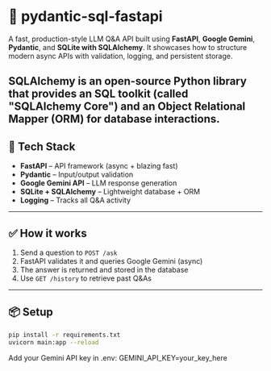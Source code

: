# 🚀 pydantic-sql-fastapi

A fast, production-style LLM Q&A API built using **FastAPI**, **Google Gemini**, **Pydantic**, and **SQLite with SQLAlchemy**. It showcases how to structure modern async APIs with validation, logging, and persistent storage.

SQLAlchemy is an open-source Python library that provides an SQL toolkit (called "SQLAlchemy Core") and an Object Relational Mapper (ORM) for database interactions.
---

## 🔧 Tech Stack

- **FastAPI** – API framework (async + blazing fast)
- **Pydantic** – Input/output validation
- **Google Gemini API** – LLM response generation
- **SQLite + SQLAlchemy** – Lightweight database + ORM
- **Logging** – Tracks all Q&A activity

---

## ✅ How it works

1. Send a question to `POST /ask`
2. FastAPI validates it and queries Google Gemini (async)
3. The answer is returned and stored in the database
4. Use `GET /history` to retrieve past Q&As

---

## 📦 Setup

```bash
pip install -r requirements.txt
uvicorn main:app --reload
```

Add your Gemini API key in .env:
GEMINI_API_KEY=your_key_here

